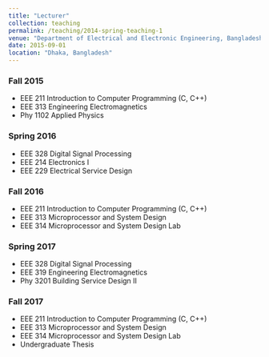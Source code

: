 ```yaml
---
title: "Lecturer"
collection: teaching
permalink: /teaching/2014-spring-teaching-1
venue: "Department of Electrical and Electronic Engineering, Bangladesh University"
date: 2015-09-01
location: "Dhaka, Bangladesh"
---
```


### Fall 2015
* EEE 211 Introduction to Computer Programming (C, C++)
* EEE 313 Engineering Electromagnetics
* Phy 1102 Applied Physics 
### Spring 2016
* EEE 328 Digital Signal Processing
* EEE 214 Electronics I
* EEE 229 Electrical Service Design
### Fall 2016
* EEE 211 Introduction to Computer Programming (C, C++)
* EEE 313 Microprocessor and System Design
* EEE 314 Microprocessor and System Design Lab
### Spring 2017
* EEE 328 Digital Signal Processing
* EEE 319 Engineering Electromagnetics
* Phy 3201 Building Service Design II
### Fall 2017
* EEE 211 Introduction to Computer Programming (C, C++)
* EEE 313 Microprocessor and System Design
* EEE 314 Microprocessor and System Design Lab
* Undergraduate Thesis
